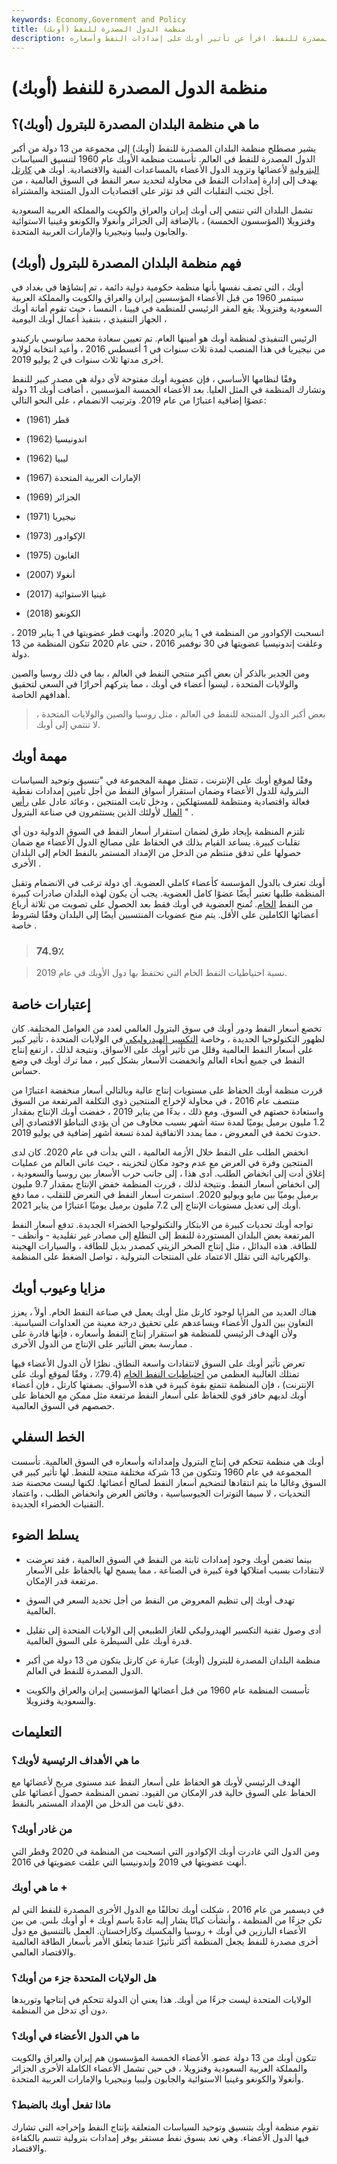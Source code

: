 ```yaml
---
keywords: Economy,Government and Policy
title: منظمة الدول المصدرة للنفط (أوبك)
description: تتكون منظمة البلدان المصدرة للبترول (أوبك) أو منظمة البلدان المصدرة للبترول (أوبك) من الدول الرئيسية المصدرة للنفط. اقرأ عن تأثير أوبك على إمدادات النفط وأسعاره.
---
```


# منظمة الدول المصدرة للنفط (أوبك)
## ما هي منظمة البلدان المصدرة للبترول (أوبك)؟

يشير مصطلح منظمة البلدان المصدرة للنفط (أوبك) إلى مجموعة من 13 دولة من أكبر الدول المصدرة للنفط في العالم. تأسست منظمة الأوبك عام 1960 لتنسيق السياسات [البترولية](/petroleum) لأعضائها وتزويد الدول الأعضاء بالمساعدات الفنية والاقتصادية. أوبك هي [كارتل](/cartel) يهدف إلى إدارة إمدادات النفط في محاولة لتحديد سعر النفط في السوق العالمية ، من أجل تجنب التقلبات التي قد تؤثر على اقتصاديات الدول المنتجة والمشتراة.

تشمل البلدان التي تنتمي إلى أوبك إيران والعراق والكويت والمملكة العربية السعودية وفنزويلا (المؤسسون الخمسة) ، بالإضافة إلى الجزائر وأنغولا والكونغو وغينيا الاستوائية والجابون وليبيا ونيجيريا والإمارات العربية المتحدة.

## فهم منظمة البلدان المصدرة للبترول (أوبك)

أوبك ، التي تصف نفسها بأنها منظمة حكومية دولية دائمة ، تم إنشاؤها في بغداد في سبتمبر 1960 من قبل الأعضاء المؤسسين إيران والعراق والكويت والمملكة العربية السعودية وفنزويلا. يقع المقر الرئيسي للمنظمة في فيينا ، النمسا ، حيث تقوم أمانة أوبك ، الجهاز التنفيذي ، بتنفيذ أعمال أوبك اليومية

الرئيس التنفيذي لمنظمة أوبك هو أمينها العام. تم تعيين سعادة محمد سانوسي باركيندو من نيجيريا في هذا المنصب لمدة ثلاث سنوات في 1 أغسطس 2016 ، وأعيد انتخابه لولاية أخرى مدتها ثلاث سنوات في 2 يوليو 2019.

وفقًا لنظامها الأساسي ، فإن عضوية أوبك مفتوحة لأي دولة هي مصدر كبير للنفط وتشارك المنظمة في المثل العليا. بعد الأعضاء الخمسة المؤسسين ، أضافت أوبك 11 دولة عضوًا إضافية اعتبارًا من عام 2019. وترتيب الانضمام ، على النحو التالي:

- قطر (1961)

- اندونيسيا (1962)

- ليبيا (1962)

- الإمارات العربية المتحدة (1967)

- الجزائر (1969)

- نيجيريا (1971)

- الإكوادور (1973)

- الغابون (1975)

- أنغولا (2007)

- غينيا الاستوائية (2017)

- الكونغو (2018)

انسحبت الإكوادور من المنظمة في 1 يناير 2020. وأنهت قطر عضويتها في 1 يناير 2019 ، وعلقت إندونيسيا عضويتها في 30 نوفمبر 2016 ، حتى عام 2020 تتكون المنظمة من 13 دولة.

ومن الجدير بالذكر أن بعض أكبر منتجي النفط في العالم ، بما في ذلك روسيا والصين والولايات المتحدة ، ليسوا أعضاء في أوبك ، مما يتركهم أحرارًا في السعي لتحقيق أهدافهم الخاصة.

> بعض أكبر الدول المنتجة للنفط في العالم ، مثل روسيا والصين والولايات المتحدة ، لا تنتمي إلى أوبك.

>

## مهمة أوبك

وفقًا لموقع أوبك على الإنترنت ، تتمثل مهمة المجموعة في "تنسيق وتوحيد السياسات البترولية للدول الأعضاء وضمان استقرار أسواق النفط من أجل تأمين إمدادات نفطية فعالة واقتصادية ومنتظمة للمستهلكين ، ودخل ثابت المنتجين ، وعائد عادل على [رأس المال](/capital) لأولئك الذين يستثمرون في صناعة البترول " .

تلتزم المنظمة بإيجاد طرق لضمان استقرار أسعار النفط في السوق الدولية دون أي تقلبات كبيرة. يساعد القيام بذلك في الحفاظ على مصالح الدول الأعضاء مع ضمان حصولها على تدفق منتظم من الدخل من الإمداد المستمر بالنفط الخام إلى البلدان الأخرى .

أوبك تعترف بالدول المؤسسة كأعضاء كاملي العضوية. أي دولة ترغب في الانضمام وتقبل المنظمة طلبها تعتبر أيضًا عضوًا كامل العضوية. يجب أن يكون لهذه البلدان صادرات كبيرة من النفط [الخام](/petroleum). تُمنح العضوية في أوبك فقط بعد الحصول على تصويت من ثلاثة أرباع أعضائها الكاملين على الأقل. يتم منح عضويات المنتسبين أيضًا إلى البلدان وفقًا لشروط خاصة .

> ### 74.9٪

> نسبة احتياطيات النفط الخام التي تحتفظ بها دول الأوبك في عام 2019.

>

## إعتبارات خاصة

تخضع أسعار النفط ودور أوبك في سوق البترول العالمي لعدد من العوامل المختلفة. كان لظهور التكنولوجيا الجديدة ، وخاصة [التكسير الهيدروليكي](/fracking) في الولايات المتحدة ، تأثير كبير على أسعار النفط العالمية وقلل من تأثير أوبك على الأسواق. ونتيجة لذلك ، ارتفع إنتاج النفط في جميع أنحاء العالم وانخفضت الأسعار بشكل كبير ، مما ترك أوبك في وضع حساس.

قررت منظمة أوبك الحفاظ على مستويات إنتاج عالية وبالتالي أسعار منخفضة اعتبارًا من منتصف عام 2016 ، في محاولة لإخراج المنتجين ذوي التكلفة المرتفعة من السوق واستعادة حصتهم في السوق. ومع ذلك ، بدءًا من يناير 2019 ، خفضت أوبك الإنتاج بمقدار 1.2 مليون برميل يوميًا لمدة ستة أشهر بسبب مخاوف من أن يؤدي التباطؤ الاقتصادي إلى حدوث تخمة في المعروض ، مما يمدد الاتفاقية لمدة تسعة أشهر إضافية في يوليو 2019.

انخفض الطلب على النفط خلال الأزمة العالمية ، التي بدأت في عام 2020. كان لدى المنتجين وفرة في العرض مع عدم وجود مكان لتخزينه ، حيث عانى العالم من عمليات إغلاق أدت إلى انخفاض الطلب. أدى هذا ، إلى جانب حرب الأسعار بين روسيا والسعودية ، إلى انخفاض أسعار النفط. ونتيجة لذلك ، قررت المنظمة خفض الإنتاج بمقدار 9.7 مليون برميل يوميًا بين مايو ويوليو 2020. استمرت أسعار النفط في التعرض للتقلب ، مما دفع أوبك إلى تعديل مستويات الإنتاج إلى 7.2 مليون برميل يوميًا اعتبارًا من يناير 2021.

تواجه أوبك تحديات كبيرة من الابتكار والتكنولوجيا الخضراء الجديدة. تدفع أسعار النفط المرتفعة بعض البلدان المستوردة للنفط إلى التطلع إلى مصادر غير تقليدية - وأنظف - للطاقة. هذه البدائل ، مثل إنتاج الصخر الزيتي كمصدر بديل للطاقة ، والسيارات الهجينة والكهربائية التي تقلل الاعتماد على المنتجات البترولية ، تواصل الضغط على المنظمة.

## مزايا وعيوب أوبك

هناك العديد من المزايا لوجود كارتل مثل أوبك يعمل في صناعة النفط الخام. أولاً ، يعزز التعاون بين الدول الأعضاء ويساعدهم على تحقيق درجة معينة من العداوات السياسية. ولأن الهدف الرئيسي للمنظمة هو استقرار إنتاج النفط وأسعاره ، فإنها قادرة على ممارسة بعض التأثير على الإنتاج من الدول الأخرى .

تعرض تأثير أوبك على السوق لانتقادات واسعة النطاق. نظرًا لأن الدول الأعضاء فيها تمتلك الغالبية العظمى من [احتياطيات النفط الخام](/oil-reserves) (79.4٪ ، وفقًا لموقع أوبك على الإنترنت) ، فإن المنظمة تتمتع بقوة كبيرة في هذه الأسواق. بصفتها كارتل ، فإن أعضاء أوبك لديهم حافز قوي للحفاظ على أسعار النفط مرتفعة مثل ممكن مع الحفاظ على حصصهم في السوق العالمية.

## الخط السفلي

أوبك هي منظمة تتحكم في إنتاج البترول وإمداداته وأسعاره في السوق العالمية. تأسست المجموعة في عام 1960 وتتكون من 13 شركة مختلفة منتجة للنفط. لها تأثير كبير في السوق وغالبا ما يتم انتقادها لتضخيم أسعار النفط لصالح أعضائها. لكنها ليست محصنة ضد التحديات ، لا سيما التوترات الجيوسياسية ، وفائض العرض وانخفاض الطلب ، واعتماد التقنيات الخضراء الجديدة.

## يسلط الضوء

- بينما تضمن أوبك وجود إمدادات ثابتة من النفط في السوق العالمية ، فقد تعرضت لانتقادات بسبب امتلاكها قوة كبيرة في الصناعة ، مما يسمح لها بالحفاظ على الأسعار مرتفعة قدر الإمكان.

- تهدف أوبك إلى تنظيم المعروض من النفط من أجل تحديد السعر في السوق العالمية.

- أدى وصول تقنية التكسير الهيدروليكي للغاز الطبيعي إلى الولايات المتحدة إلى تقليل قدرة أوبك على السيطرة على السوق العالمية.

- منظمة البلدان المصدرة للبترول (أوبك) عبارة عن كارتل يتكون من 13 دولة من أكبر الدول المصدرة للنفط في العالم.

- تأسست المنظمة عام 1960 من قبل أعضائها المؤسسين إيران والعراق والكويت والسعودية وفنزويلا.

## التعليمات

### ما هي الأهداف الرئيسية لأوبك؟

الهدف الرئيسي لأوبك هو الحفاظ على أسعار النفط عند مستوى مربح لأعضائها مع الحفاظ على السوق خالية قدر الإمكان من القيود. تضمن المنظمة حصول أعضائها على دفق ثابت من الدخل من الإمداد المستمر بالنفط.

### من غادر أوبك؟

ومن الدول التي غادرت أوبك الإكوادور التي انسحبت من المنظمة في 2020 وقطر التي أنهت عضويتها في 2019 وإندونيسيا التي علقت عضويتها في 2016.

### ما هي أوبك +

في ديسمبر من عام 2016 ، شكلت أوبك تحالفًا مع الدول الأخرى المصدرة للنفط التي لم تكن جزءًا من المنظمة ، وأنشأت كيانًا يشار إليه عادةً باسم أوبك + أو أوبك بلس. من بين الأعضاء البارزين في أوبك + روسيا والمكسيك وكازاخستان. العمل بالتنسيق مع دول أخرى مصدرة للنفط يجعل المنظمة أكثر تأثيرًا عندما يتعلق الأمر بأسعار الطاقة العالمية والاقتصاد العالمي.

### هل الولايات المتحدة جزء من أوبك؟

الولايات المتحدة ليست جزءًا من أوبك. هذا يعني أن الدولة تتحكم في إنتاجها وتوريدها دون أي تدخل من المنظمة.

### ما هي الدول الأعضاء في أوبك؟

تتكون أوبك من 13 دولة عضو. الأعضاء الخمسة المؤسسون هم إيران والعراق والكويت والمملكة العربية السعودية وفنزويلا ، في حين تشمل الأعضاء الكاملة الأخرى الجزائر وأنغولا والكونغو وغينيا الاستوائية والجابون وليبيا ونيجيريا والإمارات العربية المتحدة.

### ماذا تفعل أوبك بالضبط؟

تقوم منظمة أوبك بتنسيق وتوحيد السياسات المتعلقة بإنتاج النفط وإخراجه التي تشارك فيها الدول الأعضاء. وهي تعد بسوق نفط مستقر يوفر إمدادات بترولية تتسم بالكفاءة والاقتصاد.

